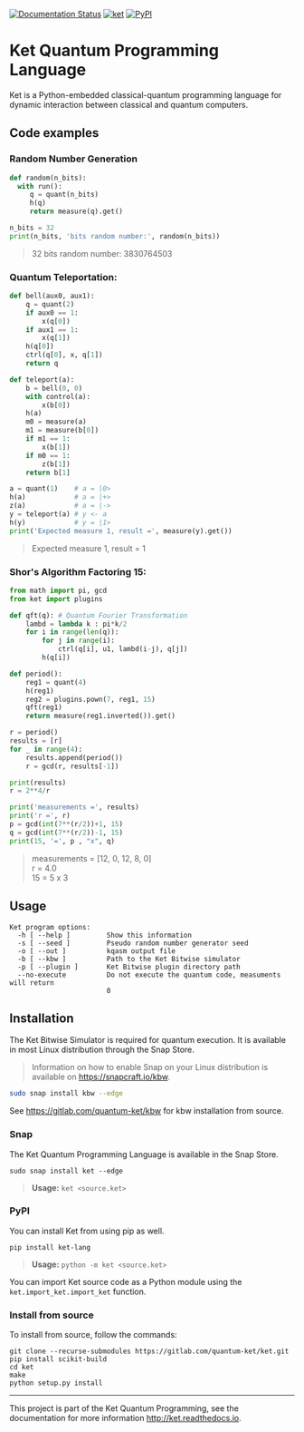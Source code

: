 [![Documentation Status](https://readthedocs.org/projects/ket/badge/?version=latest)](https://ket.readthedocs.io/en/latest/?badge=latest)
[![ket](https://snapcraft.io//ket/badge.svg)](https://snapcraft.io/ket)
[![PyPI](https://img.shields.io/pypi/v/ket-lang.svg)](https://pypi.org/project/ket-lang/)


# Ket Quantum Programming Language

Ket is a Python-embedded classical-quantum programming language for dynamic interaction between classical and quantum computers.

## Code examples

### Random Number Generation

```python
def random(n_bits):
  with run():
     q = quant(n_bits)
     h(q)
     return measure(q).get()

n_bits = 32
print(n_bits, 'bits random number:', random(n_bits))
```

> 32 bits random number: 3830764503

### Quantum Teleportation:

```python
def bell(aux0, aux1):
    q = quant(2)
    if aux0 == 1:
        x(q[0])
    if aux1 == 1:
        x(q[1])
    h(q[0])
    ctrl(q[0], x, q[1])
    return q

def teleport(a):
    b = bell(0, 0)
    with control(a):
        x(b[0])
    h(a)
    m0 = measure(a)
    m1 = measure(b[0])
    if m1 == 1:
        x(b[1])
    if m0 == 1:
        z(b[1])
    return b[1]

a = quant(1)    # a = |0>
h(a)            # a = |+> 
z(a)            # a = |->
y = teleport(a) # y <- a
h(y)            # y = |1>
print('Expected measure 1, result =', measure(y).get())
```

> Expected measure 1, result = 1

### Shor's Algorithm Factoring 15:

```python
from math import pi, gcd
from ket import plugins

def qft(q): # Quantum Fourier Transformation
    lambd = lambda k : pi*k/2
    for i in range(len(q)):
        for j in range(i):
            ctrl(q[i], u1, lambd(i-j), q[j])
        h(q[i])

def period():
    reg1 = quant(4)
    h(reg1)
    reg2 = plugins.pown(7, reg1, 15)
    qft(reg1)
    return measure(reg1.inverted()).get()

r = period()
results = [r]
for _ in range(4):
    results.append(period())
    r = gcd(r, results[-1])

print(results)
r = 2**4/r

print('measurements =', results)
print('r =', r)
p = gcd(int(7**(r/2))+1, 15)
q = gcd(int(7**(r/2))-1, 15)
print(15, '=', p , "x", q)
```

> measurements = [12, 0, 12, 8, 0]\
> r = 4.0\
> 15 = 5 x 3

## Usage 

```shell
Ket program options:
  -h [ --help ]         Show this information
  -s [ --seed ]         Pseudo random number generator seed
  -o [ --out ]          kqasm output file
  -b [ --kbw ]          Path to the Ket Bitwise simulator
  -p [ --plugin ]       Ket Bitwise plugin directory path
  --no-execute          Do not execute the quantum code, measuments will return
                        0
```

## Installation

The Ket Bitwise Simulator is required for quantum execution. It is available
in most Linux distribution through the Snap Store.

> Information on how to enable Snap on your Linux distribution is available on
https://snapcraft.io/kbw.

```bash
sudo snap install kbw --edge
```

See https://gitlab.com/quantum-ket/kbw for kbw installation from source.

### Snap

The Ket Quantum Programming Language is available in the Snap Store.

```shell
sudo snap install ket --edge
```

> **Usage:** `ket <source.ket>`

### PyPI

You can install Ket from using pip as well.

```shell
pip install ket-lang
```
> **Usage:** `python -m ket <source.ket>`

You can import Ket source code as a Python module using the `ket.import_ket.import_ket` function.

### Install from source 

To install from source, follow the commands:

```shell
git clone --recurse-submodules https://gitlab.com/quantum-ket/ket.git
pip install scikit-build
cd ket
make
python setup.py install
```

-----------

This project is part of the Ket Quantum Programming, see the documentation for
more information http://ket.readthedocs.io.